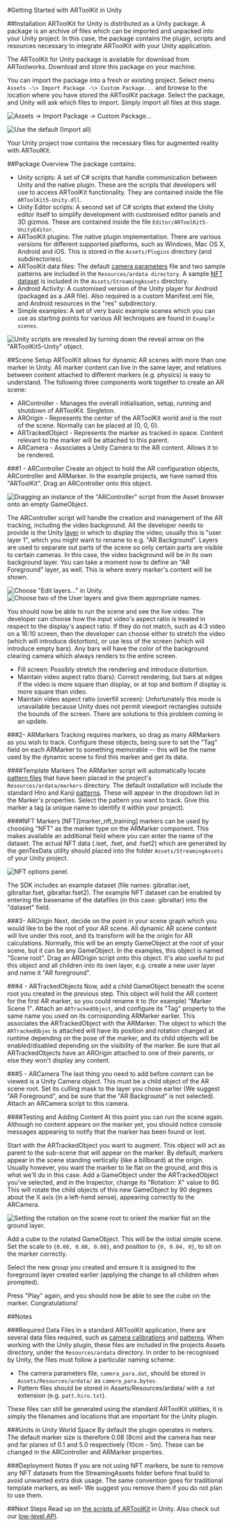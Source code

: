 #Getting Started with ARToolKit in Unity

##Installation
ARToolKit for Unity is distributed as a Unity package. A package is an archive of files which can be imported and unpacked into your Unity project. In this case, the package contains the plugin, scripts and resources necessary to integrate ARToolKit with your Unity application.

The ARToolKit for Unity package is available for download from ARToolworks. Download and store this package on your machine.

You can import the package into a fresh or existing project. Select menu `Assets -\> Import Package -\> Custom Package...` and browse to the location where you have stored the ARToolKit package. Select the package, and Unity will ask which files to import. Simply import all files at this stage.

![Assets -\> Import Package -\> Custom Package...][menu_screenshot]

![Use the default (Import all)][import_all]

Your Unity project now contains the necessary files for augmented reality with ARToolKit.

##Package Overview
The package contains:

-   Unity scripts: A set of C\# scripts that handle communication between Unity and the native plugin. These are the scripts that developers will use to access ARToolKit functionality. They are contained inside the file `ARToolKit5-Unity.dll`.
-   Unity Editor scripts: A second set of C\# scripts that extend the Unity editor itself to simplify development with customised editor panels and 3D gizmos. These are contained inside the file `Editor/ARToolKit5-UnityEditor`.
-   ARToolKit plugins: The native plugin implementation. There are various versions for different supported platforms, such as Windows, Mac OS X, Android and iOS. This is stored in the `Assets/Plugins` directory (and subdirectories).
-   ARToolKit data files: The default [camera parameters][config_camera_calibration] file and two sample patterns are included in the `Resources/ardata directory`. A sample [NFT dataset][marker_nft_train] is included in the `Assets/StreamingAssets` directory.
-   Android Activity: A customised version of the Unity player for Android (packaged as a JAR file). Also required is a custom Manifest.xml file, and Android resources in the "res" subdirectory.
-   Simple examples: A set of very basic example scenes which you can use as starting points for various AR techniques are found in `Example scenes`.

![Unity scripts are revealed by turning down the reveal arrow on the "ARToolKit5-Unity" object.][editor_screenshot]

##Scene Setup
ARToolKit allows for dynamic AR scenes with more than one marker in Unity. All marker content can live in the same layer, and relations between content attached to different markers (e.g. physics) is easy to understand. The following three components work together to create an AR scene:

-   ARController - Manages the overall initialisation, setup, running and shutdown of ARToolKit. Singleton.
-   AROrigin - Represents the center of the ARToolKit world and is the root of the scene. Normally can be placed at {0, 0, 0}.
-   ARTrackedObject - Represents the marker as tracked in space. Content relevant to the marker will be attached to this parent.
-   ARCamera - Associates a Unity Camera to the AR content. Allows it to be rendered.

###1 - ARController
Create an object to hold the AR configuration objects, ARController and ARMarker. In the example projects, we have named this "ARToolKit". Drag an ARController onto this object.

![Dragging an instance of the "ARController" script from the Asset browser onto an empty GameObject.][arcontroller_setup]

The ARController script will handle the creation and management of the AR tracking, including the video background. All the developer needs to provide is the Unity [layer][layer] in which to display the video; usually this is "user layer 1", which you might want to rename to e.g. "AR Background". Layers are used to separate out parts of the scene so only certain parts are visible to certain cameras. In this case, the video background will be in its own background layer. You can take a moment now to define an "AR Foreground" layer, as well. This is where every marker's content will be shown.

![Choose "Edit layers..." in Unity.][edit_layers]
![Choose two of the User layers and give them appropriate names.][name_layers]

You should now be able to run the scene and see the live video. The developer can choose how the input video's aspect ratio is treated in respect to the display's aspect ratio. If they do not match, such as 4:3 video on a 16:10 screen, then the developer can choose either to stretch the video (which will introduce distortion), or use less of the screen (which will introduce empty bars). Any bars will have the color of the background clearing camera which always renders to the entire screen.

-   Fill screen: Possibly stretch the rendering and introduce distortion.
-   Maintain video aspect ratio (bars): Correct rendering, but bars at edges if the video is more square than display, or at top and bottom if display is more square than video.
-   Maintain video aspect ratio (overfill screen): Unfortunately this mode is unavailable because Unity does not permit viewport rectangles outside the bounds of the screen. There are solutions to this problem coming in an update.

###2- ARMarkers
Tracking requires markers, so drag as many ARMarkers as you wish to track. Configure these objects, being sure to set the "Tag" field on each ARMarker to something memorable -- this will be the name used by the dynamic scene to find this marker and get its data.

####Template Markers
The ARMarker script will automatically locate [pattern files][marker_train] that have been placed in the project's `Resources/ardata/markers` directory. The default installation will include the standard Hiro and Kanji [patterns][marker_about]. These will appear in the dropdown list in the Marker's properties. Select the pattern you want to track. Give this marker a tag (a unique name to identify it within your project).

####NFT Markers
[NFT][marker_nft_training] markers can be used by choosing "NFT" as the marker type on the ARMarker component. This makes available an additional field where you can enter the name of the dataset. The actual NFT data (.iset, .fset, and .fset2) which are generated by the genTexData utility should placed into the folder `Assets/StreamingAssets` of your Unity project.

![NFT options panel.][nft_options]

The SDK includes an example dataset (file names: gibraltar.iset, gibraltar.fset, gibraltar.fset2). The example NFT dataset can be enabled by entering the basename of the datafiles (in this case: gibraltar) into the "dataset" field.

###3- AROrigin
Next, decide on the point in your scene graph which you would like to be the root of your AR scene. All dynamic AR scene content will live under this root, and its transform will be the origin for AR calculations. Normally, this will be an empty GameObject at the root of your scene, but it can be any GameObject. In the examples, this object is named "Scene root". Drag an AROrigin script onto this object. It's also useful to put this object and all children into its own layer, e.g. create a new user layer and name it "AR foreground".

###4 - ARTrackedObjects
Now, add a child GameObject beneath the scene root you created in the previous step. This object will hold the AR content for the first AR marker, so you could rename it to (for example) "Marker Scene 1". Attach an `ARTrackedObject`, and configure its "Tag" property to the same name you used on its corrosponding ARMarker earlier. This associates the ARTrackedObject with the ARMarker. The object to which the `ARTrackedObjec` is attached will have its position and rotation changed at runtime depending on the pose of the marker, and its child objects will be enabled/disabled depending on the visibility of the marker. Be sure that all ARTrackedObjects have an AROrigin attached to one of their parents, or else they won't display any content.

###5 - ARCamera
The last thing you need to add before content can be viewed is a Unity Camera object. This must be a child object of the AR scene root. Set its culling mask to the layer you chose earlier (We suggest "AR Foreground", and be sure that the "AR Background" is not selected). Attach an ARCamera script to this camera.

####Testing and Adding Content
At this point you can run the scene again. Although no content appears on the marker yet, you should notice console messages appearing to notify that the marker has been found or lost.

Start with the ARTrackedObject you want to augment. This object will act as parent to the sub-scene that will appear on the marker. By default, markers appear in the scene standing vertically (like a billboard) at the origin. Usually however, you want the marker to lie flat on the ground, and this is what we'll do in this case. Add a GameObject under the ARTrackedObject you've selected, and in the Inspector, change its "Rotation: X" value to 90. This will rotate the child objects of this new GameObject by 90 degrees about the X axis (in a left-hand sense), appearing correctly to the ARCamera.

![Setting the rotation on the scene root to orient the marker flat on the ground layer.][rotating]

Add a cube to the rotated GameObject. This will be the initial simple scene. Set the scale to `{0.08, 0.08, 0.08}`, and position to `{0, 0.04, 0}`, to sit on the marker correctly.

Select the new group you created and ensure it is assigned to the foreground layer created earlier (applying the change to all children when prompted).

Press "Play" again, and you should now be able to see the cube on the marker. Congratulations!

##Notes

###Required Data Files
In a standard ARToolKit application, there are several data files required, such as [camera calibrations][config_camera_calibration] and [patterns][marker_train]. When working with the Unity plugin, these files are included in the projects Assets directory, under the `Resources/ardata` directory. In order to be recognised by Unity, the files must follow a particular naming scheme:

-   The camera parameters file, `camera_para.dat`, should be stored in `Assets/Resources/ardata/` as `camera_para.bytes`.
-   Pattern files should be stored in Assets/Resources/ardata/ with a .txt extension (e.g. `patt.hiro.txt`).

These files can still be generated using the standard ARToolKit utilities, it is simply the filenames and locations that are important for the Unity plugin.

###Units in Unity World Space
By default the plugin operates in meters. The default marker size is therefore 0.08 (8cm) and the camera has near and far planes of 0.1 and 5.0 respectively (10cm - 5m). These can be changed in the ARController and ARMarker properties.

###Deployment Notes
If you are not using NFT markers, be sure to remove any NFT datasets from the StreamingAssets folder before final build to avoid unwanted extra disk usage. The same convention goes for traditional template markers, as well- We suggest you remove them if you do not plan to use them.

##Next Steps
Read up on [the scripts of ARToolKit][unity_scripts] in Unity. Also check out our [low-level API][unity_low_level_api].

[marker_about]: Marker_Training:marker_about
[marker_train]: Marker_Training:marker_training
[config_camera_calibration]: Configuration:config_camera_calibration
[marker_nft_train]: Marker_Training:marker_nft_train
[unity_scripts]: Unity:unity_scripts
[unity_low_level_api]: Unity:unity_low_level_api

[menu_screenshot]: :unity_import_package_1.png
[import_all]: :unity_import_artoolkit_2012-06_1.png
[editor_screenshot]: :artoolkit_for_unity_scripts_1.png
[arcontroller_setup]: :unity_drag_artoolkit_script_onto_empty_gameobject_1.png
[layer]:http://unity3d.com/support/documentation/Components/Layers.html
[edit_layers]: :unity_-_edit_layers_1.jpg
[name_layers]: :unity_-_ar_layers_1.jpg
[rotating]: :artoolkit_for_unity_-_setting_scene_root_rotation_1.png
[nft_options]: :artoolkit_for_unity_-_nft_options_1.png
